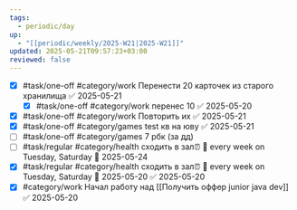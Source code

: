 ```yaml
---
tags:
  - periodic/day
up:
  - "[[periodic/weekly/2025-W21|2025-W21]]"
updated: 2025-05-21T09:57:23+03:00
reviewed: false
---
```


- [x] #task/one-off #category/work Перенести 20 карточек из старого хранилища ✅ 2025-05-21
	- [x] #task/one-off #category/work перенес 10 ✅ 2025-05-20
- [x] #task/one-off #category/work Повторить их ✅ 2025-05-21
- [x] #task/one-off #category/games test кв на юву ✅ 2025-05-21
- [ ] #task/one-off #category/games 7 рбк (за дд)
- [ ] #task/regular #category/health сходить в зал⏰ 🔁 every week on Tuesday, Saturday 🛫 2025-05-24
- [x] #task/regular #category/health сходить в зал⏰ 🔁 every week on Tuesday, Saturday 🛫 2025-05-20 ✅ 2025-05-20
- [x] #category/work Начал работу над [[Получить оффер junior java dev]] ✅ 2025-05-20
